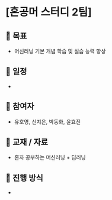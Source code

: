 # [혼공머 스터디 2팀]

## 📌 목표
- 머신러닝 기본 개념 학습 및 실습 능력 향상

## 📅 일정
-  

## 👥 참여자
- 유호영, 신지은, 박동화, 윤효진

## 📖 교재 / 자료
- 혼자 공부하는 머신러닝 + 딥러닝

## 🚀 진행 방식
- 
